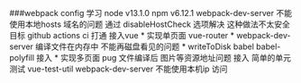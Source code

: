 ###webpack config 学习
node v13.1.0
npm v6.12.1
webpack-dev-server 不能使用本地hosts 域名的问题  通过 disableHostCheck 选项解决 这种做法不太安全
目标
  github  actions ci 打通
  接入vue *
  实现单页面 vue-router *
  webpack-dev-server 编译文件在内存中 不能再磁盘看见的问题 * writeToDisk
  babel babel-polyfill 接入 *
  实现多页面
  pug 文件编译后 图片等资源地址问题
  接入 简单的单元测试 vue-test-util
  webpack-dev-server  不能使用本机ip 访问